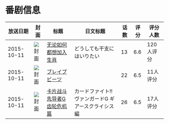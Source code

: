 # 番剧信息

|放送日期|封面|标题|日文标题|话数|评分|评分人数|
|---|---|---|---|---|---|---|
|2015-10-11|![封面](https://lain.bgm.tv/pic/cover/c/ad/08/145912_Z2NYt.jpg)|[无论如何都想加入生肖](https://bangumi.tv/subject/145912)|どうしても干支にはいりたい|13|6.6|120人评分|
|2015-10-11|![封面](https://lain.bgm.tv/pic/cover/c/87/36/146402_L80C4.jpg)|[ブレイブビーツ](https://bangumi.tv/subject/146402)||22|6.5|11人评分|
|2015-10-11|![封面](https://lain.bgm.tv/pic/cover/c/9b/ea/146404_aVrzS.jpg)|[卡片战斗先导者G 齿轮危机篇](https://bangumi.tv/subject/146404)|カードファイト!! ヴァンガードG ギアースクライシス編|26|6.5|17人评分|
